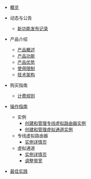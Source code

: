 - [概览](/uplvr/README.md)

- 动态与公告
  - [新功能发布记录](/uplvr/newfunctions/newfunctions.md)
- 产品介绍
  * [产品概述](/uplvr/intro/description.md)
  * [产品功能](/uplvr/intro/function.md)
  * [产品优势](/uplvr/intro/advantages.md)
  * [使用限制](/uplvr/intro/limit.md)
  * [技术架构](/uplvr/intro/architecture.md)
- 购买指南
  - [计费规则](/uplvr/buy/charge.md)
- [操作指南](/uplvr/guide/guide.md)
  * 实例
    * [创建和管理专线虚拟路由器实例](/guide/virtualrouter.md)
    * [创建和管理虚拟通道实例](/guide/virtualchannel.md)
  * 专线虚拟路由器
    * [实例详情页](guide/virtualrouter_luyoutab.md)
  * 虚拟通道
    * [实例详情页](guide/virtualchannel_detail.md)
    * [调整带宽](guide/virtualchannel_change.md)
- [最佳实践](/uplvr/bestpractice/bestpractice.md)

